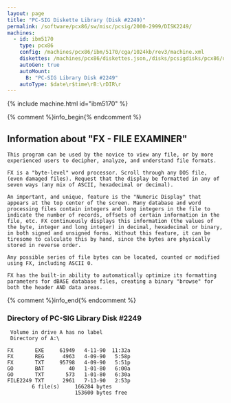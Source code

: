 ```yaml
---
layout: page
title: "PC-SIG Diskette Library (Disk #2249)"
permalink: /software/pcx86/sw/misc/pcsig/2000-2999/DISK2249/
machines:
  - id: ibm5170
    type: pcx86
    config: /machines/pcx86/ibm/5170/cga/1024kb/rev3/machine.xml
    diskettes: /machines/pcx86/diskettes.json,/disks/pcsigdisks/pcx86/diskettes.json
    autoGen: true
    autoMount:
      B: "PC-SIG Library Disk #2249"
    autoType: $date\r$time\rB:\rDIR\r
---
```


{% include machine.html id="ibm5170" %}

{% comment %}info_begin{% endcomment %}

## Information about "FX - FILE EXAMINER"

    This program can be used by the novice to view any file, or by more
    experienced users to decipher, analyze, and understand file formats.
    
    FX is a "byte-level" word processor. Scroll through any DOS file,
    (even damaged files). Request that the display be formatted in any of
    seven ways (any mix of ASCII, hexadecimal or decimal).
    
    An important, and unique, feature is the "Numeric Display" that
    appears at the top center of the screen. Many database and word
    processing files contain integers and long integers in the file to
    indicate the number of records, offsets of certain information in the
    file, etc. FX continuously displays this information (the values of
    the byte, integer and long integer) in decimal, hexadecimal or binary,
    in both signed and unsigned forms. Without this feature, it can be
    tiresome to calculate this by hand, since the bytes are physically
    stored in reverse order.
    
    Any possible series of file bytes can be located, counted or modified
    using FX, including ASCII 0.
    
    FX has the built-in ability to automatically optimize its formatting
    parameters for dBASE database files, creating a binary "browse" for
    both the header AND data areas.
{% comment %}info_end{% endcomment %}


### Directory of PC-SIG Library Disk #2249

     Volume in drive A has no label
     Directory of A:\

    FX       EXE     61949   4-11-90  11:32a
    FX       REG      4963   4-09-90   5:58p
    FX       TXT     95798   4-09-90   5:51p
    GO       BAT        40   1-01-80   6:00a
    GO       TXT       573   1-01-80   6:30a
    FILE2249 TXT      2961   7-13-90   2:53p
            6 file(s)     166284 bytes
                          153600 bytes free
